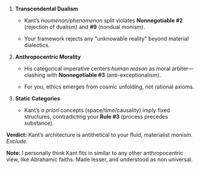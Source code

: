 1. **Transcendental Dualism**
    
    - Kant’s _noumenon/phenomenon_ split violates **Nonnegotiable #2** (rejection of dualism) and **#9** (nondual monism).
        
    - Your framework rejects any "unknowable reality" beyond material dialectics.
        
2. **Anthropocentric Morality**
    
    - His categorical imperative centers _human reason_ as moral arbiter—clashing with **Nonnegotiable #3** (anti-exceptionalism).
        
    - For you, ethics emerges from cosmic unfolding, not rational axioms.
        
3. **Static Categories**
    
    - Kant’s _a priori_ concepts (space/time/causality) imply fixed structures, contradicting your **Rule #3** (process precedes substance).
        

**Verdict:** Kant’s architecture is antithetical to your fluid, materialist monism. _Exclude._

**Note:** I personally think Kant fits in similar to any other anthropocentric view, like Abrahamic faiths. Made lesser, and understood as non universal.
